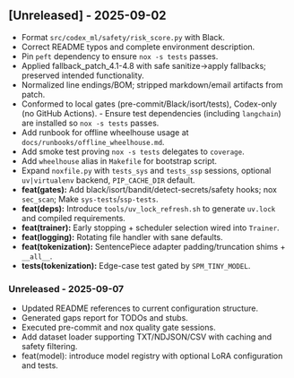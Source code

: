 ## [Unreleased] - 2025-09-02
- Format `src/codex_ml/safety/risk_score.py` with Black.
- Correct README typos and complete environment description.
- Pin `peft` dependency to ensure `nox -s tests` passes.
- Applied fallback_patch_4.1-4.8 with safe sanitize→apply fallbacks; preserved intended functionality.
- Normalized line endings/BOM; stripped markdown/email artifacts from patch.
- Conformed to local gates (pre-commit/Black/isort/tests), Codex-only (no GitHub Actions). - Ensure test dependencies (including `langchain`) are installed so `nox -s tests` passes.
- Add runbook for offline wheelhouse usage at `docs/runbooks/offline_wheelhouse.md`.
- Add smoke test proving `nox -s tests` delegates to `coverage`.
- Add `wheelhouse` alias in `Makefile` for bootstrap script.
- Expand `noxfile.py` with `tests_sys` and `tests_ssp` sessions, optional `uv|virtualenv` backend, `PIP_CACHE_DIR` default.
- **feat(gates):** Add black/isort/bandit/detect-secrets/safety hooks; nox `sec_scan`; Make `sys-tests`/`ssp-tests`.
- **feat(deps):** Introduce `tools/uv_lock_refresh.sh` to generate `uv.lock` and compiled requirements.
- **feat(trainer):** Early stopping + scheduler selection wired into `Trainer`.
- **feat(logging):** Rotating file handler with sane defaults.
- **feat(tokenization):** SentencePiece adapter padding/truncation shims + `__all__`.
- **tests(tokenization):** Edge-case test gated by `SPM_TINY_MODEL`.

### Unreleased - 2025-09-07
- Updated README references to current configuration structure.
- Generated gaps report for TODOs and stubs.
- Executed pre-commit and nox quality gate sessions.
- Add dataset loader supporting TXT/NDJSON/CSV with caching and safety filtering.
- feat(model): introduce model registry with optional LoRA configuration and tests.
